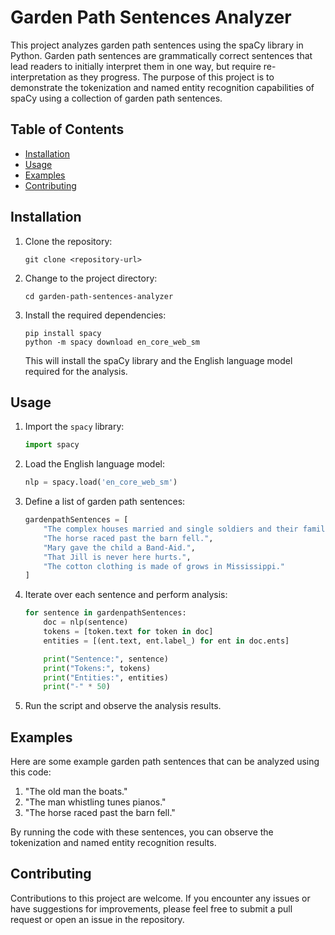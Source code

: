# Garden Path Sentences Analyzer

This project analyzes garden path sentences using the spaCy library in Python. Garden path sentences are grammatically correct sentences that lead readers to initially interpret them in one way, but require re-interpretation as they progress. The purpose of this project is to demonstrate the tokenization and named entity recognition capabilities of spaCy using a collection of garden path sentences.

## Table of Contents

- [Installation](#installation)
- [Usage](#usage)
- [Examples](#examples)
- [Contributing](#contributing)

## Installation

1. Clone the repository:

   ```shell
   git clone <repository-url>
   ```

2. Change to the project directory:

   ```shell
   cd garden-path-sentences-analyzer
   ```

3. Install the required dependencies:

   ```shell
   pip install spacy
   python -m spacy download en_core_web_sm
   ```

   This will install the spaCy library and the English language model required for the analysis.

## Usage

1. Import the `spacy` library:

   ```python
   import spacy
   ```

2. Load the English language model:

   ```python
   nlp = spacy.load('en_core_web_sm')
   ```

3. Define a list of garden path sentences:

   ```python
   gardenpathSentences = [
       "The complex houses married and single soldiers and their families.",
       "The horse raced past the barn fell.",
       "Mary gave the child a Band-Aid.",
       "That Jill is never here hurts.",
       "The cotton clothing is made of grows in Mississippi."
   ]
   ```

4. Iterate over each sentence and perform analysis:

   ```python
   for sentence in gardenpathSentences:
       doc = nlp(sentence)
       tokens = [token.text for token in doc]
       entities = [(ent.text, ent.label_) for ent in doc.ents]

       print("Sentence:", sentence)
       print("Tokens:", tokens)
       print("Entities:", entities)
       print("-" * 50)
   ```

5. Run the script and observe the analysis results.

## Examples

Here are some example garden path sentences that can be analyzed using this code:

1. "The old man the boats."
2. "The man whistling tunes pianos."
3. "The horse raced past the barn fell."

By running the code with these sentences, you can observe the tokenization and named entity recognition results.

## Contributing

Contributions to this project are welcome. If you encounter any issues or have suggestions for improvements, please feel free to submit a pull request or open an issue in the repository.
